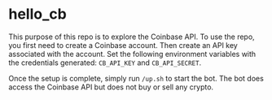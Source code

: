 # hello_cb

This purpose of this repo is to explore the Coinbase API.
To use the repo, you first need to create a Coinbase account.
Then create an API key associated with the account.
Set the following environment variables with the credentials generated:
```CB_API_KEY``` and ```CB_API_SECRET```.

Once the setup is complete, simply run ```/up.sh``` to start the bot.
The bot does access the Coinbase API but does not buy or sell any crypto.
